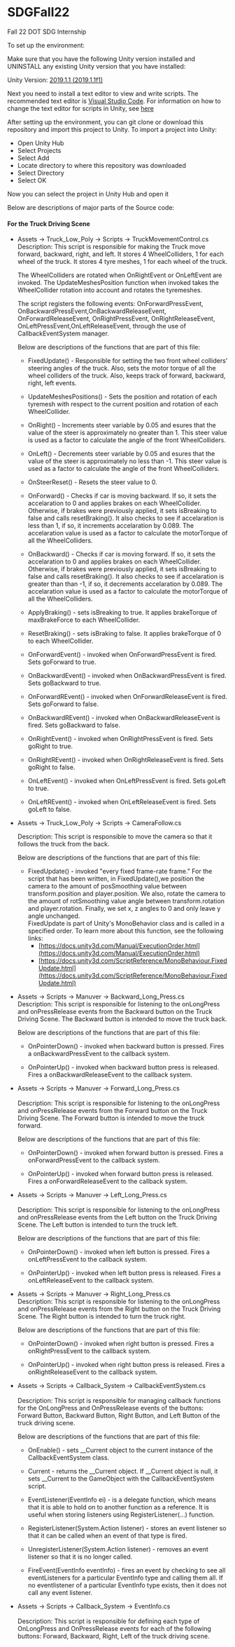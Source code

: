 # SDGFall22
Fall 22 DOT SDG Internship

To set up the environment:

Make sure that you have the following Unity version installed and UNINSTALL any existing Unity version that you have installed:

Unity Version: [2019.1.1 (2019.1.1f1)](https://unity3d.com/get-unity/download/archive)

Next you need to install a text editor to view and write scripts. The recommended text editor is [Visual Studio Code](https://code.visualstudio.com/). For information on how to change the text editor for scripts in Unity, see [here](https://www.youtube.com/watch?v=0hgvbLOjlD8&t=140s)


After setting up the environment, you can git clone or download this repository and import this project to Unity. To import a project into Unity:
* Open Unity Hub
* Select Projects
* Select Add
* Locate directory to where this repository was downloaded
* Select Directory
* Select OK

Now you can select the project in Unity Hub and open it

Below are descriptions of major parts of the Source code:

#### For the Truck Driving Scene

* Assets -> Truck_Low_Poly -> Scripts -> TruckMovementControl.cs </br>
  Description: This script is responsible for making the Truck move forward, backward, right, and left. It stores 4 WheelColliders, 1 for each wheel of the truck. It stores 4 tyre meshes, 1 for each wheel of the truck.</br>

  The WheelColliders are rotated when OnRightEvent or OnLeftEvent are invoked. The UpdateMeshesPosition function when invoked takes the WheelCollider rotation into account and rotates the tyremeshes.</br>

  The script registers the following events: OnForwardPressEvent, OnBackwardPressEvent,OnBackwardReleaseEvent, OnForwardReleaseEvent, OnRightPressEvent, OnRightReleaseEvent, OnLeftPressEvent,OnLeftReleaseEvent, through the use of CallbackEventSystem manager.</br>

  Below are descriptions of the functions that are part of this file:</br>

  * FixedUpdate() - Responsible for setting the two front wheel colliders' steering angles of the truck. Also, sets the motor torque of all the wheel colliders of the truck. Also, keeps track of forward, backward, right, left events.

  * UpdateMeshesPositions() - Sets the position and rotation of each tyremesh with respect to the current position and rotation of each WheelCollider.

  * OnRight() - Increments steer variable by 0.05 and esures that the value of the steer is approximately no greater than 1. This steer value is used as a factor to calculate the angle of the front WheelColliders.

  * OnLeft() - Decrements steer variable by 0.05 and esures that the value of the steer is approximately no less than -1. This steer value is used as a factor to calculate the angle of the front WheelColliders.

  * OnSteerReset() - Resets the steer value to 0.

  * OnForward() - Checks if car is moving backward. If so, it sets the accelaration to 0 and applies brakes on each WheelCollider. Otherwise, if brakes were previously applied, it sets isBreaking to false and calls resetBraking(). It also checks to see if accelaration is less than 1, if so, it increments accelaration by 0.089. The accelaration value is used as a factor to calculate the motorTorque of all the WheelColliders.

  * OnBackward() - Checks if car is moving forward. If so, it sets the accelaration to 0 and applies brakes on each WheelCollider. Otherwise, if brakes were previously applied, it sets isBreaking to false and calls resetBraking(). It also checks to see if accelaration is greater than than -1, if so, it decrements accelaration by 0.089. The accelaration value is used as a factor to calculate the motorTorque of all the WheelColliders.

  * ApplyBraking() - sets isBreaking to true. It applies brakeTorque of maxBrakeForce to each WheelCollider.

  * ResetBraking() - sets isBraking to false. It applies brakeTorque of 0 to each WheelCollider.  

  * OnForwardEvent() - invoked when OnForwardPressEvent is fired. Sets goForward to true.

  * OnBackwardEvent() - invoked when OnBackwardPressEvent is fired. Sets goBackward to true.

  * OnForwardREvent() - invoked when OnForwardReleaseEvent is fired. Sets goForward to false.

  * OnBackwardREvent() - invoked when OnBackwardReleaseEvent is fired. Sets goBackward to false.

  * OnRightEvent() - invoked when OnRightPressEvent is fired. Sets goRight to true.

  * OnRightREvent() - invoked when OnRightReleaseEvent is fired. Sets goRight to false.

  * OnLeftEvent() - invoked when OnLeftPressEvent is fired. Sets goLeft to true.

  * OnLeftREvent() - invoked when OnLeftReleaseEvent is fired. Sets goLeft to false. 

* Assets -> Truck_Low_Poly -> Scripts -> CameraFollow.cs</br>
  
  Description: This script is responsible to move the camera so that it follows the truck from the back.</br> 

  Below are descriptions of the functions that are part of this file:</br> 

  * FixedUpdate() - invoked "every fixed frame-rate frame." For the script that has been written, in FixedUpdate(),we position the camera to the amount of posSmoothing value between transform.position and player.position. We also, rotate the camera to the amount of rotSmoothing value angle between transform.rotation and player.rotation. Finally, we set x, z angles to 0 and only leave y angle unchanged.</br> 
  FixedUpdate is part of Unity's MonoBehavior class and is called in a specified order. To learn more about this function, see the following links: </br>
     * [https://docs.unity3d.com/Manual/ExecutionOrder.html](https://docs.unity3d.com/Manual/ExecutionOrder.html)</br>
     * [https://docs.unity3d.com/ScriptReference/MonoBehaviour.FixedUpdate.html](https://docs.unity3d.com/ScriptReference/MonoBehaviour.FixedUpdate.html)</br>
* Assets -> Scripts -> Manuver -> Backward_Long_Press.cs
  </br>
  Description: This script is responsible for listening to the onLongPress and onPressRelease events from the Backward button on the Truck Driving Scene. The Backward button is intended to move the truck back.</br>

  Below are descriptions of the functions that are part of this file:</br>

  * OnPointerDown() - invoked when backward button is pressed. Fires a onBackwardPressEvent to the callback system.

  * OnPointerUp() - invoked when backward button press is released. Fires a onBackwardReleaseEvent to the callback system. 

* Assets -> Scripts -> Manuver -> Forward_Long_Press.cs
  </br>  
  Description: This script is responsible for listening to the onLongPress and onPressRelease events from the Forward button on the Truck Driving Scene. The Forward button is intended to move the truck forward. </br>

  Below are descriptions of the functions that are part of this file:</br>

  * OnPointerDown() - invoked when forward button is pressed. Fires a onForwardPressEvent to the callback system.

  * OnPointerUp() - invoked when forward button press is released. Fires a onForwardReleaseEvent to the callback system. 

* Assets -> Scripts -> Manuver -> Left_Long_Press.cs
  </br>  
  Description: This script is responsible for listening to the onLongPress and onPressRelease events from the Left button on the Truck Driving Scene. The Left button is intended to turn the truck left. </br>

  Below are descriptions of the functions that are part of this file:</br>

  * OnPointerDown() - invoked when left button is pressed. Fires a onLeftPressEvent to the callback system.

  * OnPointerUp() - invoked when left button press is released. Fires a onLeftReleaseEvent to the callback system. 

* Assets -> Scripts -> Manuver -> Right_Long_Press.cs
  </br>
  Description: This script is responsible for listening to the onLongPress and onPressRelease events from the Right button on the Truck Driving Scene. The Right button is intended to turn the truck right.</br>

  Below are descriptions of the functions that are part of this file:</br>

  * OnPointerDown() - invoked when right button is pressed. Fires a onRightPressEvent to the callback system.

  * OnPointerUp() - invoked when right button press is released. Fires a onRightReleaseEvent to the callback system. 

* Assets -> Scripts -> Callback_System -> CallbackEventSystem.cs
  </br>  
  Description: This script is responsible for managing callback functions for the OnLongPress and OnPressRelease events of the buttons: Forward Button, Backward Button, Right Button, and Left Button of the truck driving scene.</br>

  Below are descriptions of the functions that are part of this file:</br>

  * OnEnable() - sets __Current object to the current instance of the CallbackEventSystem class.

  * Current - returns the __Current object. If __Current object is null, it sets __Current to the GameObject with the CallbackEventSystem script.

  * EventListener(EventInfo ei) - is a delegate function, which means that it is able to hold on to another function as a reference. It is useful when storing listeners using RegisterListener(...) function.

  * RegisterListener<T>(System.Action<T> listener) - stores an event listener so that it can be called when an event of that type is fired.

  * UnregisterListener<T>(System.Action<T> listener) - removes an event listener so that it is no longer called.

  * FireEvent(EventInfo eventInfo) - fires an event by checking to see all eventListeners for a particular EventInfo type and calling them all. If no eventlistener of a particular EventInfo type exists, then it does not call any event listener. 
  

* Assets -> Scripts -> Callback_System -> EventInfo.cs
  </br>  
  Description: This script is responsible for defining each type of OnLongPress and OnPressRelease events for each of the following buttons: Forward, Backward, Right, Left of the truck driving scene.   



